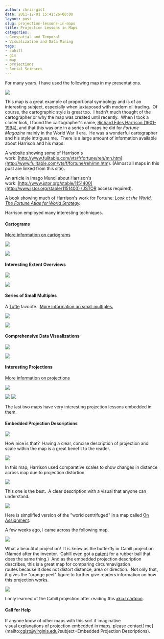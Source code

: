 ```yaml
---
author: chris-gist
date: 2011-12-01 15:41:26+00:00
layout: post
slug: projection-lessons-in-maps
title: Projection Lessons in Maps
categories:
- Geospatial and Temporal
- Visualization and Data Mining
tags:
- cahill
- gis
- map
- projections
- Social Sciences
---
```


For many years, I have used the following map in my presentations.


[![](http://www.fulltable.com/vts/f/ffa/01.jpg)](http://www.fulltable.com/vts/f/ffa/01.jpg)




This map is a great example of proportional symbology and is of an interesting subject, especially when juxtaposed with modern oil trading.  Of course, the cartographic style is great too.  I hadn't much thought of the cartographer or why the map was created until recently.  When I took a closer look, I found the cartographer's name, [Richard Edes Harrison (1901-1994)](http://www.legends.mapsofworld.com/modern/richard-edes-harrison.html), and that this was one in a series of maps he did for _Fortune Magazine_ mainly in the World War II era.  He was a wonderful cartographer and his style intrigues me.  There is a large amount of information available about Harrison and his maps.




A website showing some of Harrison's work: [http://www.fulltable.com/vts/f/fortune/reh/mn.htm](http://www.fulltable.com/vts/f/fortune/reh/mn.htm). (Almost all maps in this post are linked from this site).




An article in Imago Mundi about Harrison's work: [http://www.jstor.org/stable/1151400](http://www.jstor.org/stable/1151400) (JSTOR access required).




A book showing much of Harrison's work for Fortune:_[ Look at the World, The Fortune Atlas for World Strategy](http://books.google.com/books?id=Ftk9AAAAYAAJ&q=Look+at+the+World,+The+Fortune+Atlas+for+World+Strategy.&dq=Look+at+the+World,+The+Fortune+Atlas+for+World+Strategy.&hl=en&ei=XqfXTuqlGObf0QHCqsjyDQ&sa=X&oi=book_result&ct=result&resnum=1&ved=0CC8Q6AEwAA)._




Harrison employed many interesting techniques.





#### Cartograms


[More information on cartograms](http://en.wikipedia.org/wiki/Cartogram)


[![](http://www.fulltable.com/vts/f/fortune/aac/0d5.jpg)](http://www.fulltable.com/vts/f/fortune/aac/0d5.jpg)




[![](http://www.fulltable.com/vts/f/fortune/ax/SH176.jpg)](http://www.fulltable.com/vts/f/fortune/ax/SH176.jpg)





#### Interesting Extent Overviews




[![](http://www.fulltable.com/vts/f/fortune/az/SH227.jpg)](http://www.fulltable.com/vts/f/fortune/az/SH227.jpg)




[![](http://www.fulltable.com/vts/f/fortune/az/SH259.jpg)](http://www.fulltable.com/vts/f/fortune/az/SH259.jpg)





#### Series of Small Multiples


A [Tufte](http://www.edwardtufte.com/tufte/) favorite.  [More information on small multiples.](http://en.wikipedia.org/wiki/Small_multiple)


[![](http://www.fulltable.com/vts/f/fortune/SH751.jpg)](http://www.fulltable.com/vts/f/fortune/SH751.jpg)




[![](http://www.fulltable.com/vts/f/fortune/xa/47.jpg)](http://www.fulltable.com/vts/f/fortune/xa/47.jpg)





#### Comprehensive Data Visualizations




[![](http://www.fulltable.com/vts/f/fortune/xa/49.jpg)](http://www.fulltable.com/vts/f/fortune/xa/49.jpg)




[![](http://www.fulltable.com/vts/f/fortune/reh/SH729.jpg)](http://www.fulltable.com/vts/f/fortune/reh/SH729.jpg)





#### Interesting Projections


[More information on projections](http://egsc.usgs.gov/isb/pubs/MapProjections/projections.html)


[![](http://www.fulltable.com/vts/f/ffa/05.jpg)](http://www.fulltable.com/vts/f/ffa/05.jpg)




[![](http://www.scholarslab.org/wp-content/uploads/2011/11/image7a-1024x629.jpg)](http://www.scholarslab.org/wp-content/uploads/2011/11/image7a-1024x629.jpg)
[![](http://www.fulltable.com/vts/f/fortune/reh/SH512.jpg)](http://www.fulltable.com/vts/f/fortune/reh/SH512.jpg)




The last two maps have very interesting projection lessons embedded in them.





#### Embedded Projection Descriptions




[![](http://www.scholarslab.org/wp-content/uploads/2011/12/gnomonic-1024x549.jpg)](http://www.scholarslab.org/wp-content/uploads/2011/12/gnomonic-1024x549.jpg)




How nice is that?  Having a clear, concise description of projection and scale within the map is a great benefit to the reader.




[![](http://www.scholarslab.org/wp-content/uploads/2011/12/longitude-1024x331.jpg)](http://www.scholarslab.org/wp-content/uploads/2011/12/longitude-1024x331.jpg)




In this map, Harrison used comparative scales to show changes in distance across map due to projection distortion.




[![](http://www.scholarslab.org/wp-content/uploads/2011/12/centerfuge.jpg)](http://www.scholarslab.org/wp-content/uploads/2011/12/centerfuge.jpg)




This one is the best.  A clear description with a visual that anyone can understand.




[![](http://www.scholarslab.org/wp-content/uploads/2011/12/simplifiedCenterfuge.jpg)](http://www.scholarslab.org/wp-content/uploads/2011/12/simplifiedCenterfuge.jpg)




Here is simplified version of the "world centrifuged" in a map called [On Assignment](http://www.fulltable.com/vts/f/ffa/02.jpg).




A few weeks ago, I came across the following map.




[![](http://www.scholarslab.org/wp-content/uploads/2011/12/r001bbp6-1024x696.jpg)](http://www.scholarslab.org/wp-content/uploads/2011/12/r001bbp6-1024x696.jpg)




What a beautiful projection!  It is know as the butterfly or Cahill projection (Named after the inventor.  Cahill even got a [patent](http://www.genekeyes.com/Cahill-globe-patent/Cahill-globe-patent.html) for a rubber ball that does the same thing.)  And as the embedded projection description describes, this is a great map for comparing circumnavigation routes because it does not distort distance, area or direction.  Not only that, it gives the "orange peel" figure to further give readers information on how this projection works.




![](http://www.scholarslab.org/wp-content/uploads/2011/12/butterfly.jpg)




I only learned of the Cahill projection after reading this [xkcd cartoon](http://xkcd.com/977/).





#### Call for Help




If anyone know of other maps with this sort if imaginative visual explanations of projection embedded in maps, please contact[ me](mailto:cgist@virginia.edu?subject=Embedded Projection Descriptions).
